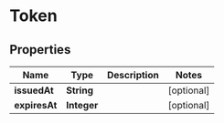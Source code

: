 

# Token


## Properties

| Name | Type | Description | Notes |
|------------ | ------------- | ------------- | -------------|
|**issuedAt** | **String** |  |  [optional] |
|**expiresAt** | **Integer** |  |  [optional] |



